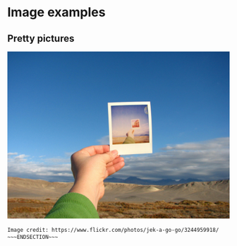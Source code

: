 <!SLIDE>
# Image examples
## Pretty pictures

![A Picture](../_images/picture.jpg)

~~~SECTION:notes~~~
Image credit: https://www.flickr.com/photos/jek-a-go-go/3244959918/
~~~ENDSECTION~~~
